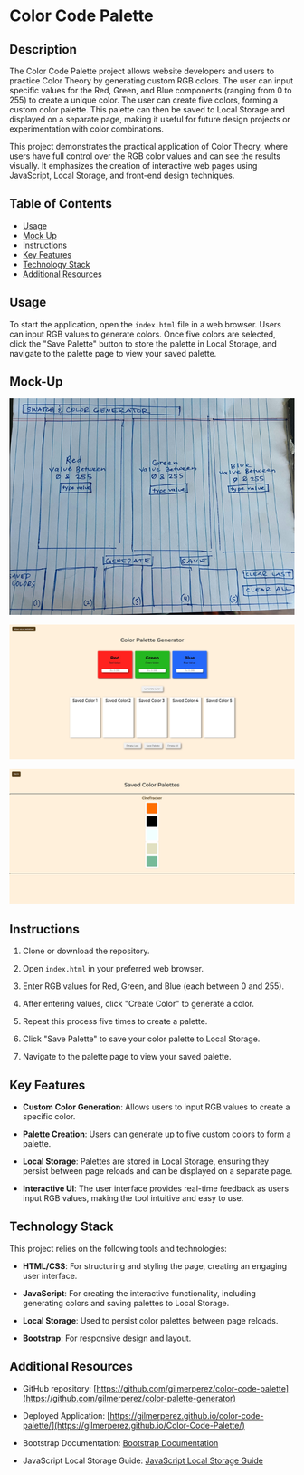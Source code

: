 # Color Code Palette

## Description

The Color Code Palette project allows website developers and users to practice Color Theory by generating custom RGB colors. The user can input specific values for the Red, Green, and Blue components (ranging from 0 to 255) to create a unique color. The user can create five colors, forming a custom color palette. This palette can then be saved to Local Storage and displayed on a separate page, making it useful for future design projects or experimentation with color combinations.

This project demonstrates the practical application of Color Theory, where users have full control over the RGB color values and can see the results visually. It emphasizes the creation of interactive web pages using JavaScript, Local Storage, and front-end design techniques.

## Table of Contents

- [Usage](#usage)
- [Mock Up](#mock-up)
- [Instructions](#instructions)
- [Key Features](#key-features)
- [Technology Stack](#technology-stack)
- [Additional Resources](#additional-resources)

## Usage

To start the application, open the `index.html` file in a web browser. Users can input RGB values to generate colors. Once five colors are selected, click the "Save Palette" button to store the palette in Local Storage, and navigate to the palette page to view your saved palette.

## Mock-Up

![Wireframe](./images/wireframe.jpg)

![Screenshot](./images/scWebsite1.jpg)

![Screenshot](./images/scWebsite2.jpg)

## Instructions

1. Clone or download the repository.

2. Open `index.html` in your preferred web browser.

3. Enter RGB values for Red, Green, and Blue (each between 0 and 255).

4. After entering values, click "Create Color" to generate a color.

5. Repeat this process five times to create a palette.

6. Click "Save Palette" to save your color palette to Local Storage.

7. Navigate to the palette page to view your saved palette.

## Key Features

- **Custom Color Generation**: Allows users to input RGB values to create a specific color.

- **Palette Creation**: Users can generate up to five custom colors to form a palette.

- **Local Storage**: Palettes are stored in Local Storage, ensuring they persist between page reloads and can be displayed on a separate page.

- **Interactive UI**: The user interface provides real-time feedback as users input RGB values, making the tool intuitive and easy to use.

## Technology Stack

This project relies on the following tools and technologies:

- **HTML/CSS**: For structuring and styling the page, creating an engaging user interface.

- **JavaScript**: For creating the interactive functionality, including generating colors and saving palettes to Local Storage.

- **Local Storage**: Used to persist color palettes between page reloads.

- **Bootstrap**: For responsive design and layout.

## Additional Resources

- GitHub repository: [https://github.com/gilmerperez/color-code-palette](https://github.com/gilmerperez/color-palette-generator)

- Deployed Application: [https://gilmerperez.github.io/color-code-palette/](https://gilmerperez.github.io/Color-Code-Palette/)

- Bootstrap Documentation: [Bootstrap Documentation](https://getbootstrap.com/)

- JavaScript Local Storage Guide: [JavaScript Local Storage Guide](https://developer.mozilla.org/en-US/docs/Web/API/Window/localStorage)
